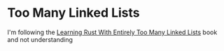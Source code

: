 # Too Many Linked Lists

I'm following the [Learning Rust With Entirely Too Many Linked Lists](https://rust-unofficial.github.io/too-many-lists/index.html) book and not understanding
